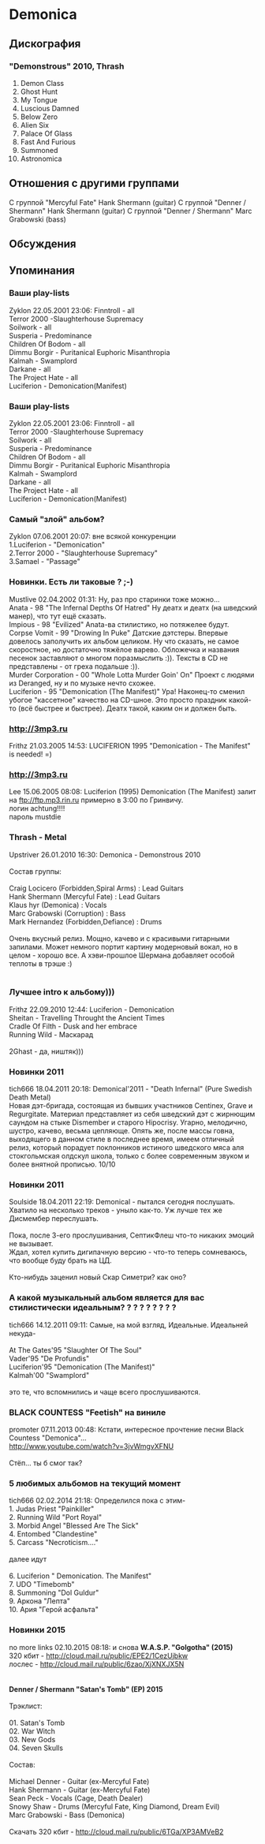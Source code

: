 # Demonica



## Дискография

### "Demonstrous" 2010, Thrash

01. Demon Class
02. Ghost Hunt
03. My Tongue
04. Luscious Damned
05. Below Zero
06. Alien Six
07. Palace Of Glass
08. Fast And Furious
09. Summoned
10. Astronomica


## Отношения с другими группами

C группой "Mercyful Fate" Hank Shermann (guitar)
C группой "Denner / Shermann" Hank Shermann (guitar)
C группой "Denner / Shermann" Marc Grabowski (bass)

## Обсуждения


## Упоминания

### Ваши play-lists

Zyklon 22.05.2001 23:06:
Finntroll - all<BR>Terror 2000 -Slaughterhouse Supremacy<BR>Soilwork - all<BR>Susperia - Predominance<BR>Children Of Bodom - all<BR>Dimmu Borgir - Puritanical Euphoric Misanthropia <BR>Kalmah - Swamplord<BR>Darkane - all<BR>The Project Hate - all<BR>Luciferion - Demonication(Manifest)<BR>

### Ваши play-lists

Zyklon 22.05.2001 23:06:
Finntroll - all<BR>Terror 2000 -Slaughterhouse Supremacy<BR>Soilwork - all<BR>Susperia - Predominance<BR>Children Of Bodom - all<BR>Dimmu Borgir - Puritanical Euphoric Misanthropia <BR>Kalmah - Swamplord<BR>Darkane - all<BR>The Project Hate - all<BR>Luciferion - Demonication(Manifest)<BR>

### Самый "злой" альбом?

Zyklon 07.06.2001 20:07:
вне всякой конкуренции <BR>1.Luciferion - "Demonication"<BR>2.Terror 2000 - "Slaughterhouse Supremacy"<BR>3.Samael - "Passage"

### Новинки. Есть ли таковые ? ;-)

Mustlive 02.04.2002 01:31:
Ну, раз про старинки тоже можно...<BR>Anata - 98 "The Infernal Depths Of Hatred" Ну деатх и деатх (на шведский манер), что тут ещё сказать.<BR>Impious - 98 "Evilized" Anata-ва стилистико, но потяжелее будут.<BR>Corpse Vomit - 99 "Drowing In Puke" Датские дэтстеры. Впервые довелось заполучить их альбом целиком. Ну что сказать, не самое скоростное, но достаточно тяжёлое варево. Обложечка и названия песенок заставляют о многом поразмыслить :)). Тексты в CD не представлены - от греха подальше :)).<BR>Murder Corporation - 00 "Whole Lotta Murder Goin' On" Проект с людями из Deranged, ну и по музыке нечто схожее.<BR>Luciferion - 95 "Demonication (The Manifest)" Ура! Наконец-то сменил убогое "кассетное" качество на CD-шное. Это просто праздник какой-то (всё быстрее и быстрее). Деатх такой, каким он и должен быть.

### http://3mp3.ru

Frithz 21.03.2005 14:53:
LUCIFERION 1995 "Demonication - The Manifest"   is needed!  =)

### http://3mp3.ru

Lee 15.06.2005 08:08:
Luciferion (1995) Demonication (The Manifest) залит на ftp://ftp.mp3.rin.ru примерно в 3:00 по Гринвичу.<BR>логин achtung!!!!<BR>пароль mustdie<BR>

### Thrash - Metal

Upstriver 26.01.2010 16:30:
Demonica -  Demonstrous 2010<BR><BR>Состав группы:<BR><BR>Craig Locicero (Forbidden,Spiral Arms) : Lead Guitars<BR>Hank Shermann (Mercyful Fate) : Lead Guitars<BR>Klaus hyr (Demonica) : Vocals<BR>Marc Grabowski (Corruption) : Bass<BR>Mark Hernandez (Forbidden,Defiance) : Drums<BR><BR>Очень вкусный релиз. Мощно, качево и с красивыми гитарными запилами. Может немного портит картину модерновый вокал, но в целом - хорошо все. А хэви-прошлое Шермана добавляет особой теплоты в трэше :) <BR><BR>

### Лучшее intro к альбому)))

Frithz 22.09.2010 12:44:
Luciferion - Demonication<BR>Sheitan - Travelling Throught the Ancient Times<BR>Cradle Of Filth - Dusk and her embrace<BR>Running Wild - Маскарад<BR><BR>2Ghast - да, ништяк)))

### Новинки 2011

tich666 18.04.2011 20:18:
Demonical'2011 - "Death Infernal" (Pure Swedish Death Metal) <BR>Новая дэт-бригада, состоящая из бывших участников Centinex, Grave и Regurgitate. Материал представляет из себя шведский дэт с жирнющим саундом на стыке Dismember и старого Hipocrisy. Угарно, мелодично, шустро, качево, весьма цепляюще. Опять же, после массы говна, выходящего в данном стиле в последнее время, имеем отличный релиз, который порадует поклонников истиного шведского мяса аля стокгольмская олдскул школа, только с более современным звуком и более внятной прописью. 10/10  

### Новинки 2011

Soulside 18.04.2011 22:19:
Demonical - пытался сегодня послушать. Хватило на несколько треков - уныло как-то. Уж лучше тех же Дисмембер переслушать.<BR><BR>Пока, после 3-его прослушивания, СептикФлеш что-то никаких эмоций не вызывает.<BR>Ждал, хотел купить дигипачную версию - что-то теперь сомневаюсь, что вообще буду брать на ЦД.<BR><BR>Кто-нибудь заценил новый Скар Симетри? как оно?

### А какой музыкальный альбом является для вас стилистически идеальным? ? ? ? ? ? ? ? ?

tich666 14.12.2011 09:11:
Самые, на мой взгляд, Идеальные. Идеальней некуда-<BR><BR>At The Gates'95 "Slaughter Of The Soul"<BR>Vader'95 "De Profundis"<BR>Luciferion'95 "Demonication (The Manifest)"<BR>Kalmah'00 "Swamplord"<BR><BR>это те, что вспомнились и чаще всего прослушиваются.

### BLACK COUNTESS &quot;Feetish&quot; на виниле

promoter 07.11.2013 00:48:
Кстати, интересное прочтение песни Black Countess "Demonica"...<BR><A HREF="http://www.youtube.com/watch?v=3jvWmgvXFNU" TARGET="_blank">http://www.youtube.com/watch?v=3jvWmgvXFNU</A><BR><BR>Стёп... ты б смог так?

### 5 любимых альбомов на текущий момент

tich666 02.02.2014 21:18:
Определился пока с этим-<BR>1. Judas Priest "Painkiller"<BR>2. Running Wild "Port Royal"<BR>3. Morbid Angel "Blessed Are The Sick"<BR>4. Entombed "Clandestine"<BR>5. Carcass "Necroticism...."<BR><BR>далее идут<BR><BR>6. Luciferion " Demonication. The Manifest"<BR>7. UDO "Timebomb"<BR>8. Summoning "Dol Guldur"<BR>9. Аркона "Лепта"<BR>10. Ария "Герой асфальта"<BR>

### Новинки 2015

no more links 02.10.2015 08:18:
и снова <B>W.A.S.P. "Golgotha" (2015)</B><BR>320 кбит - <A HREF="http://cloud.mail.ru/public/EPE2/1CezUjbkw" TARGET="_blank">http://cloud.mail.ru/public/EPE2/1CezUjbkw</A><BR>лослес - <A HREF="http://cloud.mail.ru/public/6zao/XjXNXJX5N" TARGET="_blank">http://cloud.mail.ru/public/6zao/XjXNXJX5N</A><BR><BR><BR><B>Denner / Shermann "Satan's Tomb" (EP) 2015</B><BR><BR>Трэклист:<BR><BR>01. Satan's Tomb<BR>02. War Witch<BR>03. New Gods<BR>04. Seven Skulls<BR><BR>Состав:<BR><BR>Michael Denner - Guitar (ex-Mercyful Fate)<BR>Hank Shermann - Guitar (ex-Mercyful Fate)<BR>Sean Peck - Vocals (Cage, Death Dealer)<BR>Snowy Shaw - Drums (Mercyful Fate, King Diamond, Dream Evil)<BR>Marc Grabowski - Bass (Demonica)<BR><BR>Скачать 320 кбит - <A HREF="http://cloud.mail.ru/public/6TGa/XP3AMVeB2" TARGET="_blank">http://cloud.mail.ru/public/6TGa/XP3AMVeB2</A>

